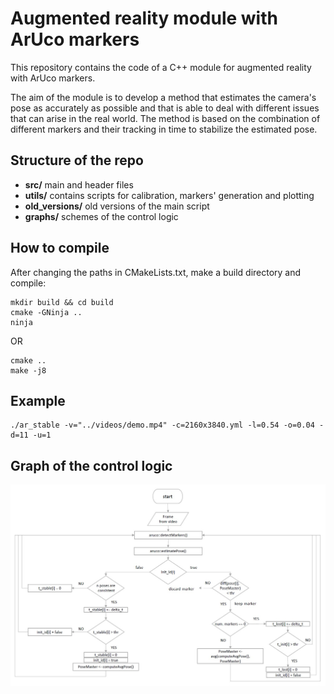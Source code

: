 # Augmented reality module with ArUco markers
<p>This repository contains the code of a C++ module for augmented reality with ArUco markers. </p>
<p>The aim of the module is to develop a method that estimates the camera's pose as accurately as possible and that is able to deal with different issues that can arise in the real world. The method is based on the combination of different markers and their tracking in time to stabilize the estimated pose. </p>

## Structure of the repo
+ **src/**          main and header files
+ **utils/**        contains scripts for calibration, markers' generation and plotting
+ **old_versions/** old versions of the main script
+ **graphs/**       schemes of the control logic

## How to compile
After changing the paths in CMakeLists.txt, make a build directory and compile:
```
mkdir build && cd build
cmake -GNinja ..
ninja
```
OR
```
cmake ..
make -j8
```
## Example
```
./ar_stable -v="../videos/demo.mp4" -c=2160x3840.yml -l=0.54 -o=0.04 -d=11 -u=1
```
## Graph of the control logic
![plot](./graphs/scheme1.jpg)
